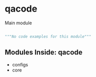 # qacode

Main module

``` python

"""No code examples for this module"""

```


## Modules Inside: qacode

+ configs
+ core
